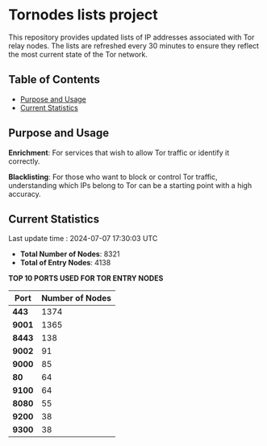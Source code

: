 # Tornodes lists project

This repository provides updated lists of IP addresses associated with Tor relay nodes. The lists are refreshed every 30 minutes to ensure they reflect the most current state of the Tor network.

## Table of Contents

- [Purpose and Usage](#purpose-and-usage)
- [Current Statistics](#current-statistics)


## Purpose and Usage

**Enrichment**: For services that wish to allow Tor traffic or identify it correctly.

**Blacklisting**: For those who want to block or control Tor traffic, understanding which IPs belong to Tor can be a starting point with a high accuracy.

## Current Statistics

Last update time : 2024-07-07 17:30:03 UTC

- **Total Number of Nodes**: 8321
- **Total of Entry Nodes**: 4138

**TOP 10 PORTS USED FOR TOR ENTRY NODES**

| **Port** | **Number of Nodes** |
|------|-----------------|
| **443**   | 1374  |
| **9001**   | 1365  |
| **8443**   | 138  |
| **9002**   | 91  |
| **9000**   | 85  |
| **80**   | 64  |
| **9100**   | 64  |
| **8080**   | 55  |
| **9200**   | 38  |
| **9300**   | 38  |

